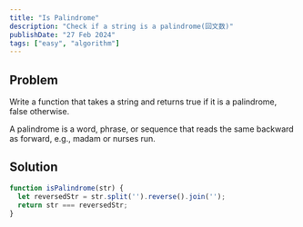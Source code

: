```yaml
---
title: "Is Palindrome"
description: "Check if a string is a palindrome(回文数)"
publishDate: "27 Feb 2024"
tags: ["easy", "algorithm"]
---
```


## Problem

Write a function that takes a string and returns true if it is a palindrome, false otherwise.

A palindrome is a word, phrase, or sequence that reads the same backward as forward, e.g., madam or nurses run.

## Solution

```ts
function isPalindrome(str) {
  let reversedStr = str.split('').reverse().join('');
  return str === reversedStr;
}
```
